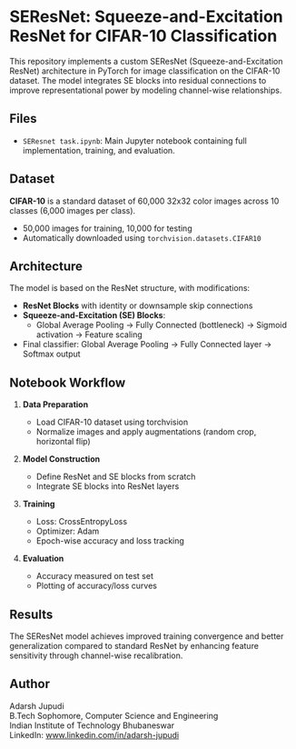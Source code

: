 # SEResNet: Squeeze-and-Excitation ResNet for CIFAR-10 Classification

This repository implements a custom SEResNet (Squeeze-and-Excitation ResNet) architecture in PyTorch for image classification on the CIFAR-10 dataset. The model integrates SE blocks into residual connections to improve representational power by modeling channel-wise relationships.

## Files

- `SEResnet task.ipynb`: Main Jupyter notebook containing full implementation, training, and evaluation.

## Dataset

**CIFAR-10** is a standard dataset of 60,000 32x32 color images across 10 classes (6,000 images per class).  
- 50,000 images for training, 10,000 for testing  
- Automatically downloaded using `torchvision.datasets.CIFAR10`

## Architecture

The model is based on the ResNet structure, with modifications:
- **ResNet Blocks** with identity or downsample skip connections
- **Squeeze-and-Excitation (SE) Blocks**:
  - Global Average Pooling → Fully Connected (bottleneck) → Sigmoid activation → Feature scaling
- Final classifier: Global Average Pooling → Fully Connected layer → Softmax output

## Notebook Workflow

1. **Data Preparation**
   - Load CIFAR-10 dataset using torchvision
   - Normalize images and apply augmentations (random crop, horizontal flip)

2. **Model Construction**
   - Define ResNet and SE blocks from scratch
   - Integrate SE blocks into ResNet layers

3. **Training**
   - Loss: CrossEntropyLoss
   - Optimizer: Adam
   - Epoch-wise accuracy and loss tracking

4. **Evaluation**
   - Accuracy measured on test set
   - Plotting of accuracy/loss curves

## Results

The SEResNet model achieves improved training convergence and better generalization compared to standard ResNet by enhancing feature sensitivity through channel-wise recalibration.

## Author

Adarsh Jupudi  
B.Tech Sophomore, Computer Science and Engineering  
Indian Institute of Technology Bhubaneswar  
LinkedIn: www.linkedin.com/in/adarsh-jupudi

